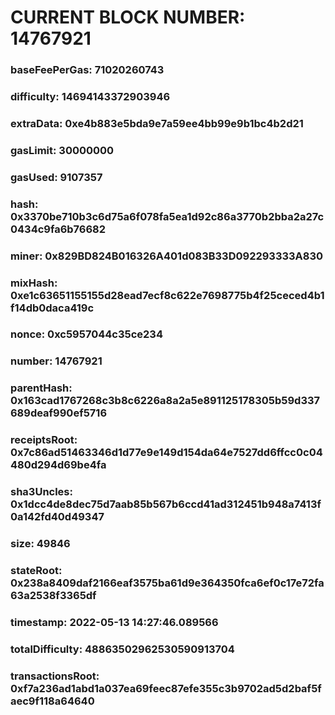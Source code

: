 # CURRENT BLOCK NUMBER: 14767921

### baseFeePerGas: 71020260743
### difficulty: 14694143372903946
### extraData: 0xe4b883e5bda9e7a59ee4bb99e9b1bc4b2d21
### gasLimit: 30000000
### gasUsed: 9107357
### hash: 0x3370be710b3c6d75a6f078fa5ea1d92c86a3770b2bba2a27c0434c9fa6b76682
### miner: 0x829BD824B016326A401d083B33D092293333A830
### mixHash: 0xe1c63651155155d28ead7ecf8c622e7698775b4f25ceced4b1f14db0daca419c
### nonce: 0xc5957044c35ce234
### number: 14767921
### parentHash: 0x163cad1767268c3b8c6226a8a2a5e891125178305b59d337689deaf990ef5716
### receiptsRoot: 0x7c86ad51463346d1d77e9e149d154da64e7527dd6ffcc0c04480d294d69be4fa
### sha3Uncles: 0x1dcc4de8dec75d7aab85b567b6ccd41ad312451b948a7413f0a142fd40d49347
### size: 49846
### stateRoot: 0x238a8409daf2166eaf3575ba61d9e364350fca6ef0c17e72fa63a2538f3365df
### timestamp: 2022-05-13 14:27:46.089566
### totalDifficulty: 48863502962530590913704
### transactionsRoot: 0xf7a236ad1abd1a037ea69feec87efe355c3b9702ad5d2baf5faec9f118a64640
